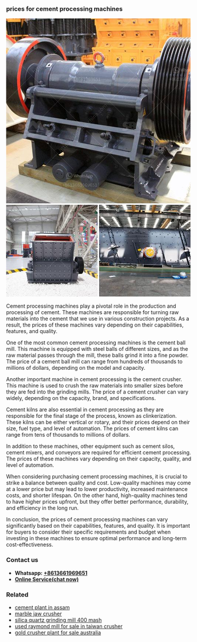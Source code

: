 <h3>prices for cement processing machines</h3><img src='1708498200.jpg' alt=''><p>Cement processing machines play a pivotal role in the production and processing of cement. These machines are responsible for turning raw materials into the cement that we use in various construction projects. As a result, the prices of these machines vary depending on their capabilities, features, and quality.</p><p>One of the most common cement processing machines is the cement ball mill. This machine is equipped with steel balls of different sizes, and as the raw material passes through the mill, these balls grind it into a fine powder. The price of a cement ball mill can range from hundreds of thousands to millions of dollars, depending on the model and capacity.</p><p>Another important machine in cement processing is the cement crusher. This machine is used to crush the raw materials into smaller sizes before they are fed into the grinding mills. The price of a cement crusher can vary widely, depending on the capacity, brand, and specifications.</p><p>Cement kilns are also essential in cement processing as they are responsible for the final stage of the process, known as clinkerization. These kilns can be either vertical or rotary, and their prices depend on their size, fuel type, and level of automation. The prices of cement kilns can range from tens of thousands to millions of dollars.</p><p>In addition to these machines, other equipment such as cement silos, cement mixers, and conveyors are required for efficient cement processing. The prices of these machines vary depending on their capacity, quality, and level of automation.</p><p>When considering purchasing cement processing machines, it is crucial to strike a balance between quality and cost. Low-quality machines may come at a lower price but may lead to lower productivity, increased maintenance costs, and shorter lifespan. On the other hand, high-quality machines tend to have higher prices upfront, but they offer better performance, durability, and efficiency in the long run.</p><p>In conclusion, the prices of cement processing machines can vary significantly based on their capabilities, features, and quality. It is important for buyers to consider their specific requirements and budget when investing in these machines to ensure optimal performance and long-term cost-effectiveness.</p><h3>Contact us</h3><ul><li><strong>Whatsapp:&nbsp;<a href="https://wa.me/8613661969651">+8613661969651</a></strong></li><li><a href="https://swt.shibang-china.com/?git&amp;zhl&amp;prices for cement processing machines"><strong>Online Service(chat now)</strong></a></li></ul><h3>Related</h3><ul><li><a href='cement plant in assam.md'>cement plant in assam</a></li><li><a href='marble jaw crusher.md'>marble jaw crusher</a></li><li><a href='silica quartz grinding mill 400 mash.md'>silica quartz grinding mill 400 mash</a></li><li><a href='used raymond mill for sale in taiwan crusher.md'>used raymond mill for sale in taiwan crusher</a></li><li><a href='gold crusher plant for sale australia.md'>gold crusher plant for sale australia</a></li></ul>